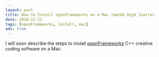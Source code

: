 ```yaml
---
layout: post
title: How to Install openFrameworks on a Mac (macOS High Sierra)
date: 2018-12-21
tags: [openFrameworks, install, mac]
ads: true
---
```


I will soon describe the steps to install [openFrameworks](https://openframeworks.cc/) C++ creative coding software on a Mac.
